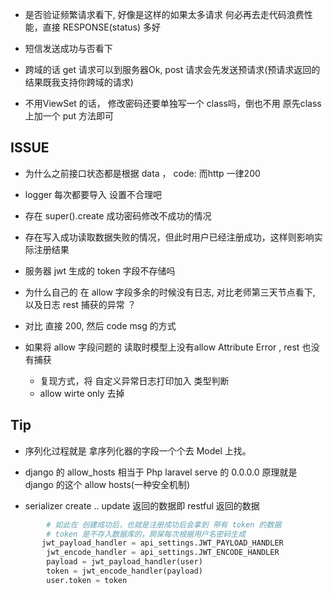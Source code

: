 - 是否验证频繁请求看下, 好像是这样的如果太多请求 何必再去走代码浪费性能，直接 RESPONSE(status) 多好
- 短信发送成功与否看下

- 跨域的话 get 请求可以到服务器Ok, post 请求会先发送预请求(预请求返回的结果既我支持你跨域的请求)

- 不用ViewSet 的话， 修改密码还要单独写一个 class吗，倒也不用 原先class 上加一个 put 方法即可



## ISSUE
- 为什么之前接口状态都是根据  data ， code: 而http 一律200

- logger 每次都要导入 设置不合理吧

- 存在 super().create 成功密码修改不成功的情况
- 存在写入成功读取数据失败的情况，但此时用户已经注册成功，这样则影响实际注册结果

- 服务器 jwt 生成的 token 字段不存储吗

- 为什么自己的 在 allow 字段多余的时候没有日志, 对比老师第三天节点看下, 以及日志 rest 捕获的异常 ？

- 对比 直接 200, 然后 code msg 的方式

- 如果将 allow 字段问题的 读取时模型上没有allow Attribute Error , rest 也没有捕获
     
     - 复现方式，将 自定义异常日志打印加入 类型判断
     - allow wirte only 去掉

## Tip

- 序列化过程就是 拿序列化器的字段一个个去 Model 上找。

- django 的 allow_hosts 相当于 Php laravel serve 的 0.0.0.0  原理就是 django 的这个 allow hosts(一种安全机制)

- serializer create .. update 返回的数据即 restful 返回的数据

```python
        # 如此在 创建成功后，也就是注册成功后会拿到 带有 token 的数据
        # token 是不存入数据库的，屙屎每次根据用户名密码生成
       jwt_payload_handler = api_settings.JWT_PAYLOAD_HANDLER
        jwt_encode_handler = api_settings.JWT_ENCODE_HANDLER
        payload = jwt_payload_handler(user)
        token = jwt_encode_handler(payload)
        user.token = token
```
